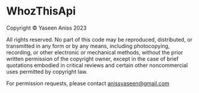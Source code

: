 # WhozThisApi

Copyright © Yaseen Aniss 2023

All rights reserved. No part of this code may be reproduced, distributed, or transmitted in any form or by any means, including photocopying, recording, or other electronic or mechanical methods, without the prior written permission of the copyright owner, except in the case of brief quotations embodied in critical reviews and certain other noncommercial uses permitted by copyright law.

For permission requests, please contact anissyaseen@gmail.com
